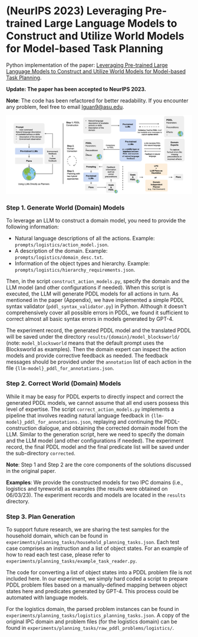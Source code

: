# (NeurIPS 2023) Leveraging Pre-trained Large Language Models to Construct and Utilize World Models for Model-based Task Planning

Python implementation of the paper: [Leveraging Pre-trained Large Language Models to Construct and Utilize World Models for Model-based Task Planning](https://guansuns.github.io/pages/llm-dm).

**Update: The paper has been accepted to NeurIPS 2023.**

**Note**: The code has been refactored for better readability. If you encounter any problem, feel free to email lguan9@asu.edu.

<p align="center">
  <img src="doc/overview.png" alt="overview"/>
</p>

### Step 1. Generate World (Domain) Models

To leverage an LLM to construct a domain model, you need to provide the following information:
- Natural language descriptions of all the actions. Example: `prompts/logistics/action_model.json`.
- A description of the domain. Example: `prompts/logistics/domain_desc.txt`.
- Information of the object types and hierarchy. Example: `prompts/logistics/hierarchy_requirements.json`.

Then, in the script `construct_action_models.py`, specify the domain and the LLM model (and other configurations if needed). When this script is executed, the LLM will generate PDDL models for all actions in turn. As mentioned in the paper (Appendix), we have implemented a simple PDDL syntax validator (`pddl_syntax_validator.py`) in Python. Although it doesn't comprehensively cover all possible errors in PDDL, we found it sufficient to correct almost all basic syntax errors in models generated by GPT-4.

The experiment record, the generated PDDL model and the translated PDDL will be saved under the directory `results/{domain}/model_blocksworld/` (note: `model_blocksworld` means that the default prompt uses the Blocksworld as examples). Then the domain expert can inspect the action models and provide corrective feedback as needed. The feedback messages should be provided under the `annotation` list of each action in the file `{llm-model}_pddl_for_annotations.json`.

### Step 2. Correct World (Domain) Models

While it may be easy for PDDL experts to directly inspect and correct the generated PDDL models, we cannot assume that all end users possess this level of expertise. The script `correct_action_models.py` implements a pipeline that involves reading natural language feedback in `{llm-model}_pddl_for_annotations.json`, replaying and continuing the PDDL-construction dialogue, and obtaining the corrected domain model from the LLM. Similar to the generation script, here we need to specify the domain and the LLM model (and other configurations if needed). The experiment record, the final PDDL model and the final predicate list will be saved under the sub-directory `corrected`.

**Note**: Step 1 and Step 2 are the core components of the solutions discussed in the original paper.

**Examples**: We provide the constructed models for two IPC domains (i.e., logistics and tyreworld) as examples (the results were obtained on 06/03/23). The experiment records and models are located in the `results` directory.


### Step 3. Plan Generation

To support future research, we are sharing the test samples for the household domain, which can be found in `experiments/planning_tasks/household_planning_tasks.json`. Each test case comprises an instruction and a list of object states. For an example of how to read each test case, please refer to `experiments/planning_tasks/example_task_reader.py`.

The code for converting a list of object states into a PDDL problem file is not included here. In our experiment, we simply hard coded a script to prepare PDDL problem files based on a manually-defined mapping between object states here and predicates generated by GPT-4. This process could be automated with language models.

For the logistics domain, the parsed problem instances can be found in `experiments/planning_tasks/logistics_planning_tasks.json`. A copy of the original IPC domain and problem files (for the logistics domain) can be found in `experiments/planning_tasks/raw_pddl_problems/logistics/`.
